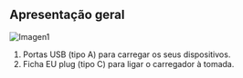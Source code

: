 ## Apresentação geral

![Imagen1](http://static.energysistem.com/images/manuals/44463/5a4ca24441806.jpg)

1. Portas USB (tipo A) para carregar os seus dispositivos.
2.  Ficha EU plug (tipo C) para ligar o carregador à tomada.

